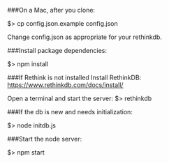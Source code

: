 

###On a Mac, after you clone:

$> cp config.json.example config.json

Change config.json as appropriate for your rethinkdb.


###Install package dependencies:

$> npm install


###If Rethink is not installed
Install RethinkDB:
https://www.rethinkdb.com/docs/install/


Open a terminal and start the server:
$> rethinkdb


###If the db is new and needs initialization:

$> node initdb.js



###Start the node server:

$> npm start


